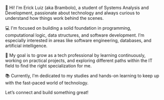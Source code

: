👋 Hi! I'm Erick Luiz (aka Brambolo), a student of Systems Analysis and Development, passionate about technology and always curious to understand how things work behind the scenes.

💻 I'm focused on building a solid foundation in programming, computational logic, data structures, and software development. I’m especially interested in areas like software engineering, databases, and artificial intelligence.

🚀 My goal is to grow as a tech professional by learning continuously, working on practical projects, and exploring different paths within the IT field to find the right specialization for me.

📚 Currently, I'm dedicated to my studies and hands-on learning to keep up with the fast-paced world of technology.

Let’s connect and build something great!
